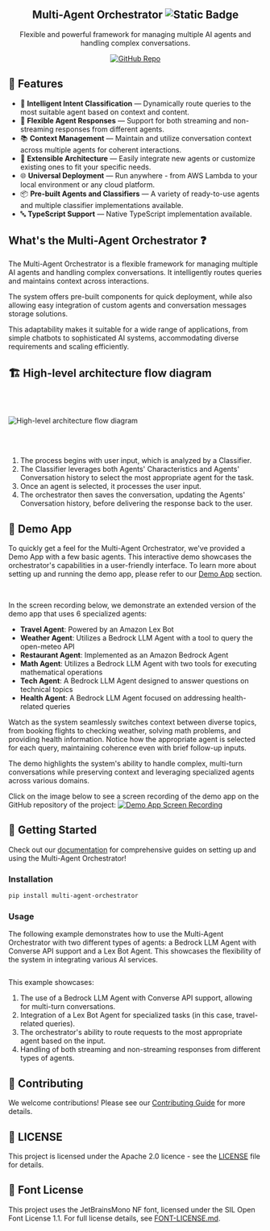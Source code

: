 <h2 align="center">Multi-Agent Orchestrator&nbsp;<img alt="Static Badge" src="https://img.shields.io/badge/Beta-4e9bcd"></h2>

<p align="center">Flexible and powerful framework for managing multiple AI agents and handling complex conversations.</p>

<p align="center">
<a href="https://github.com/awslabs/multi-agent-orchestrator"><img alt="GitHub Repo" src="https://img.shields.io/badge/GitHub-Repo-green.svg" /></a>
</p>

## 🔖 Features

- 🧠 **Intelligent Intent Classification** — Dynamically route queries to the most suitable agent based on context and content.
- 🌊 **Flexible Agent Responses** — Support for both streaming and non-streaming responses from different agents.
- 📚 **Context Management** — Maintain and utilize conversation context across multiple agents for coherent interactions.
- 🔧 **Extensible Architecture** — Easily integrate new agents or customize existing ones to fit your specific needs.
- 🌐 **Universal Deployment** — Run anywhere - from AWS Lambda to your local environment or any cloud platform.
- 📦 **Pre-built Agents and Classifiers** — A variety of ready-to-use agents and multiple classifier implementations available.
- 🔤 **TypeScript Support** — Native TypeScript implementation available.

## What's the Multi-Agent Orchestrator ❓

The Multi-Agent Orchestrator is a flexible framework for managing multiple AI agents and handling complex conversations. It intelligently routes queries and maintains context across interactions. 

The system offers pre-built components for quick deployment, while also allowing easy integration of custom agents and conversation messages storage solutions. 

This adaptability makes it suitable for a wide range of applications, from simple chatbots to sophisticated AI systems, accommodating diverse requirements and scaling efficiently.


## 🏗️ High-level architecture flow diagram

<br /><br />

![High-level architecture flow diagram](https://raw.githubusercontent.com/awslabs/multi-agent-orchestrator/main/img/flow.jpg)

<br /><br />


1. The process begins with user input, which is analyzed by a Classifier. 
2. The Classifier leverages both Agents' Characteristics and Agents' Conversation history to select the most appropriate agent for the task. 
3. Once an agent is selected, it processes the user input.
4. The orchestrator then saves the conversation, updating the Agents' Conversation history, before delivering the response back to the user. 


## 💬 Demo App

To quickly get a feel for the Multi-Agent Orchestrator, we've provided a Demo App with a few basic agents. This interactive demo showcases the orchestrator's capabilities in a user-friendly interface. To learn more about setting up and running the demo app, please refer to our [Demo App](https://awslabs.github.io/multi-agent-orchestrator/deployment/demo-web-app/) section.

<br>

In the screen recording below, we demonstrate an extended version of the demo app that uses 6 specialized agents:
- **Travel Agent**: Powered by an Amazon Lex Bot
- **Weather Agent**: Utilizes a Bedrock LLM Agent with a tool to query the open-meteo API
- **Restaurant Agent**: Implemented as an Amazon Bedrock Agent
- **Math Agent**: Utilizes a Bedrock LLM Agent with two tools for executing mathematical operations
- **Tech Agent**: A Bedrock LLM Agent designed to answer questions on technical topics
- **Health Agent**: A Bedrock LLM Agent focused on addressing health-related queries

Watch as the system seamlessly switches context between diverse topics, from booking flights to checking weather, solving math problems, and providing health information.
Notice how the appropriate agent is selected for each query, maintaining coherence even with brief follow-up inputs. 

The demo highlights the system's ability to handle complex, multi-turn conversations while preserving context and leveraging specialized agents across various domains.

Click on the image below to see a screen recording of the demo app on the GitHub repository of the project:
<a href="https://github.com/awslabs/multi-agent-orchestrator" target="_blank">
  <img src="https://raw.githubusercontent.com/awslabs/multi-agent-orchestrator/main/img/demo-app.jpg" alt="Demo App Screen Recording" style="max-width: 100%; height: auto;">
</a>



## 🚀 Getting Started

Check out our [documentation](https://awslabs.github.io/multi-agent-orchestrator/) for comprehensive guides on setting up and using the Multi-Agent Orchestrator!


### Installation

```bash
pip install multi-agent-orchestrator
```

### Usage

The following example demonstrates how to use the Multi-Agent Orchestrator with two different types of agents: a Bedrock LLM Agent with Converse API support and a Lex Bot Agent. This showcases the flexibility of the system in integrating various AI services.

```python

```

This example showcases:
1. The use of a Bedrock LLM Agent with Converse API support, allowing for multi-turn conversations.
2. Integration of a Lex Bot Agent for specialized tasks (in this case, travel-related queries).
3. The orchestrator's ability to route requests to the most appropriate agent based on the input.
4. Handling of both streaming and non-streaming responses from different types of agents.


## 🤝 Contributing

We welcome contributions! Please see our [Contributing Guide](https://raw.githubusercontent.com/awslabs/multi-agent-orchestrator/main/CONTRIBUTING.md) for more details.

## 📄 LICENSE

This project is licensed under the Apache 2.0 licence - see the [LICENSE](https://raw.githubusercontent.com/awslabs/multi-agent-orchestrator/main/LICENSE) file for details.

## 📄 Font License
This project uses the JetBrainsMono NF font, licensed under the SIL Open Font License 1.1.
For full license details, see [FONT-LICENSE.md](https://github.com/JetBrains/JetBrainsMono/blob/master/OFL.txt).